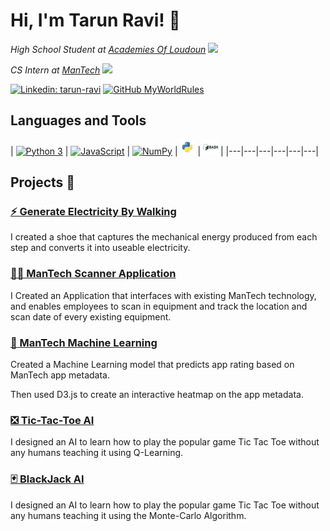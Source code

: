 <h1> Hi, I'm Tarun Ravi! 👋 </h1>

*High School Student at [Academies Of Loudoun](https://www.lcps.org/acl)* <img src="https://media.giphy.com/media/fYSnHlufseco8Fh93Z/giphy.gif" width="30">

*CS Intern at [ManTech](https://www.mantech.com/mantech-welcomes-its-inaugural-class-dfend-summer-interns)* <img src="https://media.giphy.com/media/WUlplcMpOCEmTGBtBW/giphy.gif" width="30"> 

[![Linkedin: tarun-ravi](https://img.shields.io/badge/-Tarun%20Ravi-blue?style=flat-square&logo=Linkedin&logoColor=white&link=https://www.linkedin.com/in/tarun-ravi/)](https://www.linkedin.com/in/tarun-ravi/)
[![GitHub MyWorldRules](https://img.shields.io/github/followers/MyWorldRules?label=follow&style=social)](https://github.com/MyWorldRules)

## Languages and Tools
| [<img src="https://cdn.icon-icons.com/icons2/1508/PNG/512/python_104451.png" alt="Python 3" width="24">](https://www.python.org/)  | [<img src="https://cdn.icon-icons.com/icons2/2108/PNG/512/javascript_icon_130900.png" alt="JavaScript" width="38">](https://www.javascript.com/)  | [<img src="https://numpy.org/images/logos/numpy.svg" alt="NumPy" width="24">](https://numpy.org/) |  [<img src="https://raw.githubusercontent.com/github/explore/80688e429a7d4ef2fca1e82350fe8e3517d3494d/topics/python/python.png" alt="python logo" width="24">](https://www.python.org/) | [<img src="https://raw.githubusercontent.com/github/explore/80688e429a7d4ef2fca1e82350fe8e3517d3494d/topics/bash/bash.png" alt="bash logo" width="24">](https://www.gnu.org/software/bash/)  |
|---|---|---|---|---|---|

## Projects 🚧

### [⚡ Generate Electricity By Walking](https://github.com/MyWorldRules/GenerateElectricityByWalking)

I created a shoe that captures the mechanical energy produced from each step and converts it into useable electricity.

### [👨‍💻 ManTech Scanner Application](https://github.com/MyWorldRules/GenerateElectricityByWalking)
I Created an Application that interfaces with existing ManTech technology, and enables employees to scan in equipment and track the location and scan date of every existing equipment.

### [🤖 ManTech Machine Learning](https://github.com/MyWorldRules/GenerateElectricityByWalking)
Created a Machine Learning model that predicts app rating based on ManTech app metadata. 

Then used D3.js to create an interactive heatmap on the app metadata.

### [❎ Tic-Tac-Toe AI](https://github.com/MyWorldRules/Tic-Tac-Toe-AI)
I designed an AI to learn how to play the popular game Tic Tac Toe without any humans teaching it using Q-Learning. 

### [🃏 BlackJack AI](https://github.com/MyWorldRules/BlackjackAI)
I designed an AI to learn how to play the popular game Tic Tac Toe without any humans teaching it using the Monte-Carlo Algorithm. 
